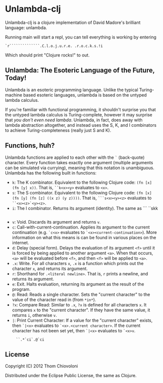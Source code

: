 # Unlambda-clj

Unlambda-clj is a clojure implementation of David Madore's brilliant language:
unlambda.

Running main will start a repl, you can tell everything is working by entering

    `r``````````````.C.l.o.j.u.r.e. .r.o.c.k.s.!i

Which should print "Clojure rocks!" to out.


## Unlambda: The Esoteric Language of the Future, Today!

Unlambda is an esoteric programming language.  Unlike the typical Turing-machine
based esoteric languages, unlambda is based on the untyped lambda
calculus. 

If you're familiar with functional programming, it shouldn't surprise you that
the untyped lambda calculus is Turing-complete, however it may surprise that
*you don't even need lambda*.  Unlambda, in fact, does away with lambda
abstraction altogether, and instead uses the S, K, and I combinators to achieve
Turing-completeness (really just S and K).

## Functions, huh?

Unlambda functions are applied to each other with the `` ` `` (back-quote)
character.  Every function takes exactly one argument (multiple arguments can be
simulated via currying), meaning that this notation is unambiguous. Unlambda has
the following built in functions:

* `k`: The K combinator. Equivalent to the following Clojure code: `(fn [x] (fn
  [y] x))`. That is, ``` ``k<x><y> ``` evaluates to `<x>`. 
* `s`: The S combinator. Equivalent to the following Clojure code: `(fn [x] (fn
  [y] (fn [z] ((x z) (y z))))`.  That is, ```` ```s<x><y><z> ```` evaluates to
  ``` ``<x><z>`<y><z> ```.
* `i`: The I combinator.  Returns its argument (identity). The same as ``` ``skk
  ```.
* `v`: Void.  Discards its argument and returns `v`.
* `c`: Call-with-current-continuation.  Applies its argument to the current
  continuation (e.g. `` `c<x> `` evaluates to `` `<x><current-continuation> ``). More
  information on what this means is can be found in various places on the
  internet.
* `d`: Delay (special form). Delays the evaluation of its argument `<f>` until it is
  forced by being applied to another argument `<a>`.  When that occurs, `<a>` will
  be evaluated before `<f>`, and then `<f>` will be applied to `<a>`.
* `.x`: Write. For all characters `x`, `.x` is a function which prints out the
  character `x`, and returns its argument.
* `r`: Shorthand for `.<literal newline>`. That is, `r` prints a newline, and
  returns its argument.
* `e`: Exit. Halts evaluation, returning its argument as the result of the
  program.
* `@`: Read: Reads a single character.  Sets the "current character" to the
  value of the character read in (from `*in*`).
* `?x`: Compare Read: Similar to `.x`, `?x` is defined for all characters `x`.
  It compares `x` to the "current character".  If they have the same
  value, it returns `i`, otherwise `v`.
* `|`: Print Current Character: If a value for the "current character" exists,
  then `` `|<x> `` evaluates to `` `<x>.<current character> ``. If the current
  character has not been set yet, then `` `|<x> `` evaluates to `` `<x>v ``. 


```
     ``.*`ci`.@`ci
```
## License

Copyright (C) 2012 Thom Chiovoloni

Distributed under the Eclipse Public License, the same as Clojure.
